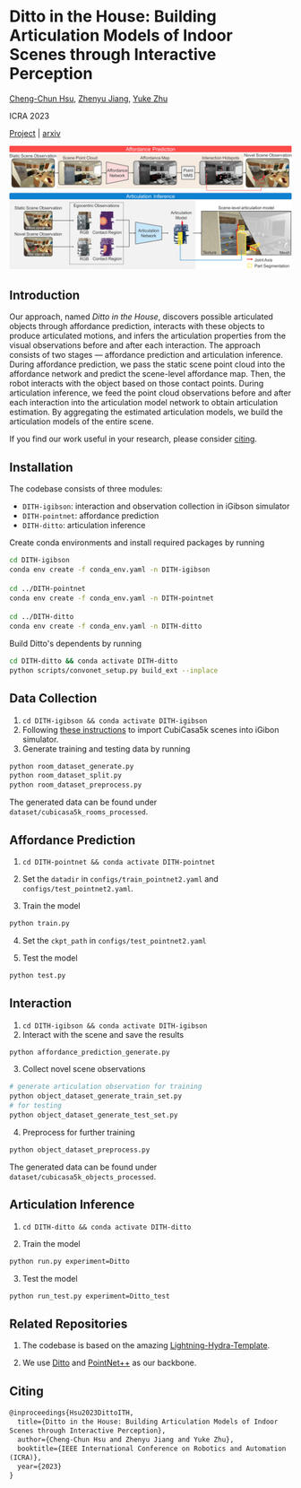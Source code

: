 # Ditto in the House: Building Articulation Models of Indoor Scenes through Interactive Perception


[Cheng-Chun Hsu](https://chengchunhsu.github.io/), [Zhenyu Jiang](http://zhenyujiang.me), [Yuke Zhu](https://www.cs.utexas.edu/~yukez/)

ICRA 2023

[Project](https://ut-austin-rpl.github.io/HouseDitto/) | [arxiv](https://arxiv.org/abs/2302.01295)

![intro](assets/framework.png)

## Introduction
Our approach, named *Ditto in the House*, discovers possible articulated objects through affordance prediction, interacts with these objects to produce articulated motions, and infers the articulation properties from the visual observations before and after each interaction. The approach consists of two stages — affordance prediction and articulation inference. During affordance prediction, we pass the static scene point cloud into the affordance network and predict the scene-level affordance map. Then, the robot interacts with the object based on those contact points. During articulation inference, we feed the point cloud observations before and after each interaction into the articulation model network to obtain articulation estimation. By aggregating the estimated articulation models, we build the articulation models of the entire scene.

If you find our work useful in your research, please consider [citing](#citing).

## Installation
The codebase consists of three modules:

- `DITH-igibson`: interaction and observation collection in iGibson simulator
- `DITH-pointnet`: affordance prediction
- `DITH-ditto`: articulation inference

Create conda environments and install required packages by running

```bash
cd DITH-igibson
conda env create -f conda_env.yaml -n DITH-igibson

cd ../DITH-pointnet
conda env create -f conda_env.yaml -n DITH-pointnet

cd ../DITH-ditto
conda env create -f conda_env.yaml -n DITH-ditto
```

Build Ditto's dependents by running

```bash
cd DITH-ditto && conda activate DITH-ditto
python scripts/convonet_setup.py build_ext --inplace
```

## Data Collection

1. `cd DITH-igibson && conda activate DITH-igibson`
2. Following [these instructions](https://github.com/StanfordVL/iGibson/tree/master/igibson/utils/data_utils/ext_scene) to import CubiCasa5k scenes into iGibon simulator.
3. Generate training and testing data by running

```bash
python room_dataset_generate.py
python room_dataset_split.py
python room_dataset_preprocess.py
```

The generated data can be found under `dataset/cubicasa5k_rooms_processed`.

## Affordance Prediction

1. `cd DITH-pointnet && conda activate DITH-pointnet`
2. Set the `datadir` in `configs/train_pointnet2.yaml` and `configs/test_pointnet2.yaml`.

3. Train the model

```bash
python train.py
```

4. Set the `ckpt_path` in `configs/test_pointnet2.yaml`

5. Test the model

```bash
python test.py
```

## Interaction

1. `cd DITH-igibson && conda activate DITH-igibson`
2. Interact with the scene and save the results

```bash
python affordance_prediction_generate.py
```

3. Collect novel scene observations

```bash
# generate articulation observation for training
python object_dataset_generate_train_set.py
# for testing
python object_dataset_generate_test_set.py
```

4. Preprocess for further training

```bash
python object_dataset_preprocess.py
```

The generated data can be found under `dataset/cubicasa5k_objects_processed`.

## Articulation Inference

1. `cd DITH-ditto && conda activate DITH-ditto`

2. Train the model

```bash
python run.py experiment=Ditto
```

3. Test the model

```bash
python run_test.py experiment=Ditto_test
```

## Related Repositories

1. The codebase is based on the amazing [Lightning-Hydra-Template](https://github.com/ashleve/lightning-hydra-template).

2. We use [Ditto](https://github.com/UT-Austin-RPL/Ditto) and [PointNet++](https://github.com/erikwijmans/Pointnet2_PyTorch/tree/master) as our backbone.

## Citing

```
@inproceedings{Hsu2023DittoITH,
  title={Ditto in the House: Building Articulation Models of Indoor Scenes through Interactive Perception},
  author={Cheng-Chun Hsu and Zhenyu Jiang and Yuke Zhu},
  booktitle={IEEE International Conference on Robotics and Automation (ICRA)},
  year={2023}
}
```